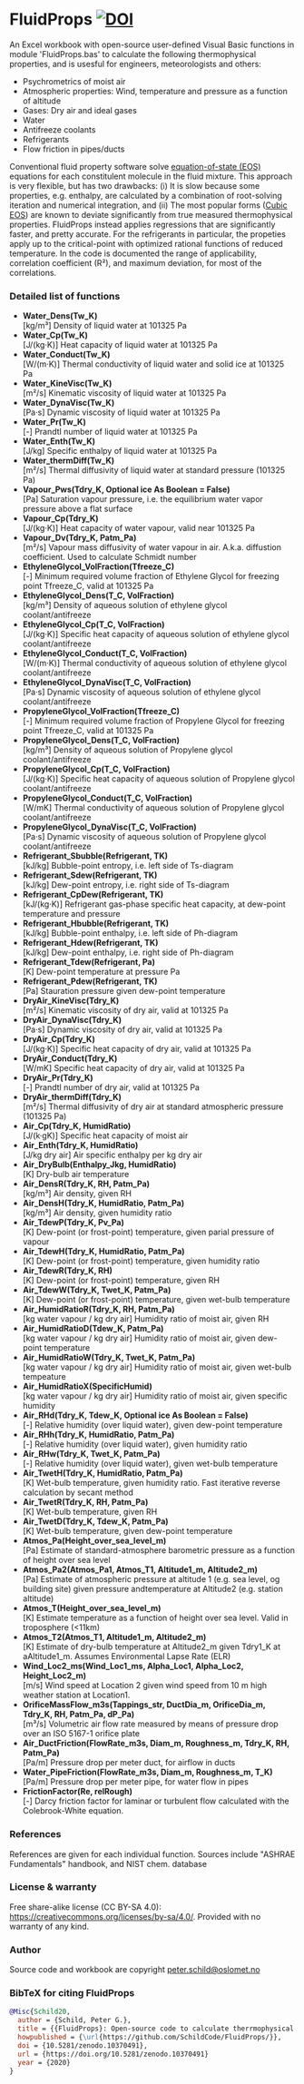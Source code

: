 # FluidProps  [![DOI](https://zenodo.org/badge/260344331.svg)](https://zenodo.org/doi/10.5281/zenodo.10370491)
An Excel workbook with open-source user-defined Visual Basic functions in module 'FluidProps.bas' to calculate the following thermophysical properties, and is usesful for engineers, meteorologists and others:
- Psychrometrics of moist air
- Atmospheric properties: Wind, temperature and pressure as a function of altitude
- Gases: Dry air and ideal gases
- Water
- Antifreeze coolants
- Refrigerants
- Flow friction in pipes/ducts

Conventional fluid property software solve [equation-of-state (EOS)](https://en.wikipedia.org/wiki/Equation_of_state) equations for each constitulent molecule in the fluid mixture. This approach is very flexible, but has two drawbacks: 
 (i) It is slow because some properties, e.g. enthalpy, are calculated by a combination of root-solving iteration and numerical integration, and
 (ii) The most popular forms ([Cubic EOS](https://en.wikipedia.org/wiki/Equation_of_state#Cubic_equations_of_state)) are known to deviate significantly from true measured thermophysical properties. 
 FluidProps instead applies regressions that are significantly faster, and pretty accurate. For the refrigerants in particular, the propeties apply up to the critical-point with optimized rational functions of reduced temperature. In the code is documented the range of applicability, correlation coefficient (R²), and maximum deviation, for most of the correlations.

### Detailed list of functions
- **Water_Dens(Tw_K)**<br/>[kg/m³] Density of liquid water at 101325 Pa
- **Water_Cp(Tw_K)**<br/>[J/(kg·K)] Heat capacity of liquid water at 101325 Pa
- **Water_Conduct(Tw_K)**<br/>[W/(m·K)] Thermal conductivity of liquid water and solid ice at 101325 Pa
- **Water_KineVisc(Tw_K)**<br/>[m²/s] Kinematic viscosity of liquid water at 101325 Pa
- **Water_DynaVisc(Tw_K)**<br/>[Pa·s] Dynamic viscosity of liquid water at 101325 Pa
- **Water_Pr(Tw_K)**<br/>[-] Prandtl number of liquid water at 101325 Pa
- **Water_Enth(Tw_K)**<br/>[J/kg] Specific enthalpy of liquid water at 101325 Pa
- **Water_thermDiff(Tw_K)**<br/>[m²/s] Thermal diffusivity of liquid water at standard pressure (101325 Pa)
- **Vapour_Pws(Tdry_K, Optional ice As Boolean = False)**<br/>[Pa] Saturation vapour pressure, i.e. the equilibrium water vapor pressure above a flat surface
- **Vapour_Cp(Tdry_K)**<br/>[J/(kg·K)] Heat capacity of water vapour, valid near 101325 Pa
- **Vapour_Dv(Tdry_K, Patm_Pa)**<br/>[m²/s] Vapour mass diffusivity of water vapour in air. A.k.a. diffustion coefficient. Used to calculate Schmidt number
- **EthyleneGlycol_VolFraction(Tfreeze_C)**<br/>[-] Minimum required volume fraction of Ethylene Glycol for freezing point Tfreeze_C, valid at 101325 Pa
- **EthyleneGlycol_Dens(T_C, VolFraction)**<br/>[kg/m³] Density of aqueous solution of ethylene glycol coolant/antifreeze
- **EthyleneGlycol_Cp(T_C, VolFraction)**<br/>[J/(kg·K)] Specific heat capacity of aqueous solution of ethylene glycol coolant/antifreeze
- **EthyleneGlycol_Conduct(T_C, VolFraction)**<br/>[W/(m·K)] Thermal conductivity of aqueous solution of ethylene glycol coolant/antifreeze
- **EthyleneGlycol_DynaVisc(T_C, VolFraction)**<br/>[Pa·s] Dynamic viscosity of aqueous solution of ethylene glycol coolant/antifreeze
- **PropyleneGlycol_VolFraction(Tfreeze_C)**<br/>[-] Minimum required volume fraction of Propylene Glycol for freezing point Tfreeze_C, valid at 101325 Pa
- **PropyleneGlycol_Dens(T_C, VolFraction)**<br/>[kg/m³] Density of aqueous solution of Propylene glycol coolant/antifreeze
- **PropyleneGlycol_Cp(T_C, VolFraction)**<br/>[J/(kg·K)] Specific heat capacity of aqueous solution of Propylene glycol coolant/antifreeze
- **PropyleneGlycol_Conduct(T_C, VolFraction)**<br/>[W/mK] Thermal conductivity of aqueous solution of Propylene glycol coolant/antifreeze
- **PropyleneGlycol_DynaVisc(T_C, VolFraction)**<br/>[Pa·s] Dynamic viscosity of aqueous solution of Propylene glycol coolant/antifreeze
- **Refrigerant_Sbubble(Refrigerant, TK)**<br/>[kJ/kg] Bubble-point entropy, i.e. left side of Ts-diagram
- **Refrigerant_Sdew(Refrigerant, TK)**<br/>[kJ/kg] Dew-point entropy, i.e. right side of Ts-diagram
- **Refrigerant_CpDew(Refrigerant, TK)**<br/>[kJ/(kg·K)] Refrigerant gas-phase specific heat capacity, at dew-point temperature and pressure
- **Refrigerant_Hbubble(Refrigerant, TK)**<br/>[kJ/kg] Bubble-point enthalpy, i.e. left side of Ph-diagram
- **Refrigerant_Hdew(Refrigerant, TK)**<br/>[kJ/kg] Dew-point enthalpy, i.e. right side of Ph-diagram
- **Refrigerant_Tdew(Refrigerant, Pa)**<br/>[K] Dew-point temperature at pressure Pa
- **Refrigerant_Pdew(Refrigerant, TK)**<br/>[Pa] Stauration pressure given dew-point temperature
- **DryAir_KineVisc(Tdry_K)**<br/>[m²/s] Kinematic viscosity of dry air, valid at 101325 Pa
- **DryAir_DynaVisc(Tdry_K)**<br/>[Pa·s] Dynamic viscosity of dry air, valid at 101325 Pa
- **DryAir_Cp(Tdry_K)**<br/>[J/(kg·K)] Specific heat capacity of dry air, valid at 101325 Pa
- **DryAir_Conduct(Tdry_K)**<br/>[W/mK] Specific heat capacity of dry air, valid at 101325 Pa
- **DryAir_Pr(Tdry_K)**<br/>[-] Prandtl number of dry air, valid at 101325 Pa
- **DryAir_thermDiff(Tdry_K)**<br/>[m²/s] Thermal diffusivity of dry air at standard atmospheric pressure (101325 Pa)
- **Air_Cp(Tdry_K, HumidRatio)**<br/>[J/(k·gK)] Specific heat capacity of moist air
- **Air_Enth(Tdry_K, HumidRatio)**<br/>[J/kg dry air] Air specific enthalpy per kg dry air
- **Air_DryBulb(Enthalpy_Jkg, HumidRatio)**<br/>[K] Dry-bulb air temperature
- **Air_DensR(Tdry_K, RH, Patm_Pa)**<br/>[kg/m³] Air density, given RH
- **Air_DensH(Tdry_K, HumidRatio, Patm_Pa)**<br/>[kg/m³] Air density, given humidity ratio
- **Air_TdewP(Tdry_K, Pv_Pa)**<br/>[K] Dew-point (or frost-point) temperature, given parial pressure of vapour
- **Air_TdewH(Tdry_K, HumidRatio, Patm_Pa)**<br/>[K] Dew-point (or frost-point) temperature, given humidity ratio
- **Air_TdewR(Tdry_K, RH)**<br/>[K] Dew-point (or frost-point) temperature, given RH
- **Air_TdewW(Tdry_K, Twet_K, Patm_Pa)**<br/>[K] Dew-point (or frost-point) temperature, given wet-bulb temperature
- **Air_HumidRatioR(Tdry_K, RH, Patm_Pa)**<br/>[kg water vapour / kg dry air] Humidity ratio of moist air, given RH
- **Air_HumidRatioD(Tdew_K, Patm_Pa)**<br/>[kg water vapour / kg dry air] Humidity ratio of moist air, given dew-point temperature
- **Air_HumidRatioW(Tdry_K, Twet_K, Patm_Pa)**<br/>[kg water vapour / kg dry air] Humidity ratio of moist air, given wet-bulb tempeature
- **Air_HumidRatioX(SpecificHumid)**<br/>[kg water vapour / kg dry air] Humidity ratio of moist air, given specific humidity
- **Air_RHd(Tdry_K, Tdew_K, Optional ice As Boolean = False)**<br/>[-] Relative humidity (over liquid water), given dew-point temperature
- **Air_RHh(Tdry_K, HumidRatio, Patm_Pa)**<br/>[-] Relative humidity (over liquid water), given humidity ratio
- **Air_RHw(Tdry_K, Twet_K, Patm_Pa)**<br/>[-] Relative humidity (over liquid water), given wet-bulb temperature
- **Air_TwetH(Tdry_K, HumidRatio, Patm_Pa)**<br/>[K] Wet-bulb temperature, given humidity ratio. Fast iterative reverse calculation by secant method
- **Air_TwetR(Tdry_K, RH, Patm_Pa)**<br/>[K] Wet-bulb temperature, given RH
- **Air_TwetD(Tdry_K, Tdew_K, Patm_Pa)**<br/>[K] Wet-bulb temperature, given dew-point temperature
- **Atmos_Pa(Height_over_sea_level_m)**<br/>[Pa] Estimate of standard-atmosphere barometric pressure as a function of height over sea level
- **Atmos_Pa2(Atmos_Pa1, Atmos_T1, Altitude1_m, Altitude2_m)**<br/>[Pa] Estimate of atmospheric pressure at altitude 1 (e.g. sea level, og building site) given pressure andtemperature at Altitude2 (e.g. station altitude)
- **Atmos_T(Height_over_sea_level_m)**<br/>[K] Estimate temperature as a function of height over sea level. Valid in troposphere (<11km)
- **Atmos_T2(Atmos_T1, Altitude1_m, Altitude2_m)**<br/>[K] Estimate of dry-bulb temperature at Altitude2_m given Tdry1_K at aAltitude1_m. Assumes Environmental Lapse Rate (ELR)
- **Wind_Loc2_ms(Wind_Loc1_ms, Alpha_Loc1, Alpha_Loc2, Height_Loc2_m)**<br/>[m/s] Wind speed at Location 2 given wind speed from 10 m high weather station at Location1.
- **OrificeMassFlow_m3s(Tappings_str, DuctDia_m, OrificeDia_m, Tdry_K, RH, Patm_Pa, dP_Pa)**<br/>[m³/s]  Volumetric air flow rate measured by means of pressure drop over an ISO 5167-1 orifice plate
- **Air_DuctFriction(FlowRate_m3s, Diam_m, Roughness_m, Tdry_K, RH, Patm_Pa)**<br/>[Pa/m] Pressure drop per meter duct, for airflow in ducts
- **Water_PipeFriction(FlowRate_m3s, Diam_m, Roughness_m, T_K)**<br/>[Pa/m] Pressure drop per meter pipe, for water flow in pipes
- **FrictionFactor(Re, relRough)**<br/>[-] Darcy friction factor for laminar or turbulent flow calculated with the Colebrook-White equation.

### References
References are given for each individual function. Sources include "ASHRAE Fundamentals" handbook, and NIST chem. database

### License & warranty
Free share-alike license (CC BY-SA 4.0): https://creativecommons.org/licenses/by-sa/4.0/. Provided with no warranty of any kind.

### Author
Source code and workbook are copyright peter.schild@oslomet.no

### BibTeX for citing FluidProps

```bibtex
@Misc{Schild20,
  author = {Schild, Peter G.},
  title = {{FluidProps}: Open-source code to calculate therrmophysical properties for engineering},
  howpublished = {\url{https://github.com/SchildCode/FluidProps/}},
  doi = {10.5281/zenodo.10370491},
  url = {https://doi.org/10.5281/zenodo.10370491}
  year = {2020}
}
```
